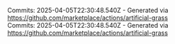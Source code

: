 Commits: 2025-04-05T22:30:48.540Z - Generated via https://github.com/marketplace/actions/artificial-grass
<br>
Commits: 2025-04-05T22:30:48.540Z - Generated via https://github.com/marketplace/actions/artificial-grass
<br>
